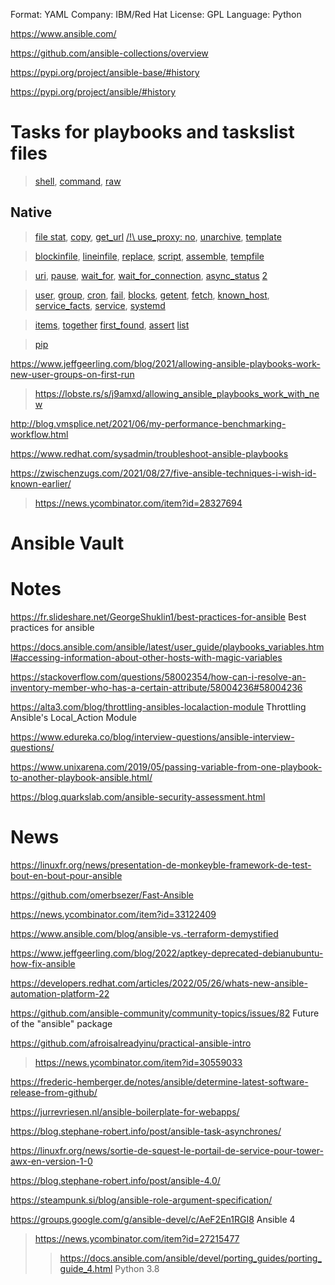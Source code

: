 Format: YAML
Company: IBM/Red Hat
License: GPL
Language: Python

https://www.ansible.com/

https://github.com/ansible-collections/overview

https://pypi.org/project/ansible-base/#history

https://pypi.org/project/ansible/#history

# Tasks for playbooks and taskslist files

> [shell](https://docs.ansible.com/ansible/latest/collections/ansible/builtin/shell_module.html),
[command](https://docs.ansible.com/ansible/latest/collections/ansible/builtin/command_module.html),
[raw](https://docs.ansible.com/ansible/latest/collections/ansible/builtin/raw_module.html)

## Native
> [file stat](https://docs.ansible.com/ansible/latest/collections/ansible/builtin/stat_module.html),
[copy](https://docs.ansible.com/ansible/latest/collections/ansible/builtin/copy_module.htm),
[get_url](https://docs.ansible.com/ansible/latest/collections/ansible/builtin/get_url_module.html)
[/!\ use_proxy: no](https://docs.ansible.com/ansible/latest/collections/ansible/builtin/get_url_module.html#parameter-use_proxy),
[unarchive](https://docs.ansible.com/ansible/latest/collections/ansible/builtin/unarchive_module.html),
[template](https://docs.ansible.com/ansible/latest/collections/ansible/builtin/template_module.html)

> [blockinfile](https://docs.ansible.com/ansible/latest/collections/ansible/builtin/blockinfile_module.html),
[lineinfile](https://docs.ansible.com/ansible/latest/collections/ansible/builtin/lineinfile_module.html),
[replace](https://docs.ansible.com/ansible/latest/collections/ansible/builtin/replace_module.html),
[script](https://docs.ansible.com/ansible/latest/collections/ansible/builtin/script_module.html),
[assemble](https://docs.ansible.com/ansible/latest/collections/ansible/builtin/assemble_module.html),
[tempfile](https://docs.ansible.com/ansible/latest/collections/ansible/builtin/tempfile_module.html)

> [uri](https://docs.ansible.com/ansible/latest/collections/ansible/builtin/uri_module.html),
[pause](https://docs.ansible.com/ansible/latest/collections/ansible/builtin/pause_module.html),
[wait_for](https://docs.ansible.com/ansible/latest/collections/ansible/builtin/wait_for_module.html),
[wait_for_connection](https://docs.ansible.com/ansible/latest/collections/ansible/builtin/wait_for_connection_module.html),
[async_status](https://docs.ansible.com/ansible/latest/collections/ansible/builtin/async_status_module.html) [2](https://docs.ansible.com/ansible/latest/user_guide/playbooks_async.html)

> [user](https://docs.ansible.com/ansible/latest/collections/ansible/builtin/user_module.html),
[group](https://docs.ansible.com/ansible/latest/collections/ansible/builtin/group_module.html),
[cron](https://docs.ansible.com/ansible/latest/collections/ansible/builtin/cron_module.html),
[fail](https://docs.ansible.com/ansible/latest/collections/ansible/builtin/fail_module.html),
[blocks](https://docs.ansible.com/ansible/latest/user_guide/playbooks_blocks.html),
[getent](https://docs.ansible.com/ansible/latest/collections/ansible/builtin/getent_module.html),
[fetch](https://docs.ansible.com/ansible/latest/collections/ansible/builtin/fetch_module.html),
[known_host](https://docs.ansible.com/ansible/latest/collections/ansible/builtin/known_hosts_module.html),
[service_facts](https://docs.ansible.com/ansible/latest/collections/ansible/builtin/service_facts_module.html),
[service](https://docs.ansible.com/ansible/latest/collections/ansible/builtin/service_module.html),
[systemd](https://docs.ansible.com/ansible/latest/collections/ansible/builtin/systemd_module.html)

> [items](https://docs.ansible.com/ansible/latest/collections/ansible/builtin/items_lookup.html),
[together](https://docs.ansible.com/ansible/latest/collections/ansible/builtin/together_lookup.html)
[first_found](https://docs.ansible.com/ansible/latest/collections/ansible/builtin/first_found_lookup.html),
[assert](https://docs.ansible.com/ansible/latest/collections/ansible/builtin/assert_module.html)
[list](https://github.com/ansible/ansible/tree/devel/lib/ansible/modules)

> [pip](https://docs.ansible.com/ansible/latest/collections/ansible/builtin/pip_module.html)

https://www.jeffgeerling.com/blog/2021/allowing-ansible-playbooks-work-new-user-groups-on-first-run
> https://lobste.rs/s/j9amxd/allowing_ansible_playbooks_work_with_new

http://blog.vmsplice.net/2021/06/my-performance-benchmarking-workflow.html

https://www.redhat.com/sysadmin/troubleshoot-ansible-playbooks

https://zwischenzugs.com/2021/08/27/five-ansible-techniques-i-wish-id-known-earlier/
> https://news.ycombinator.com/item?id=28327694

# Ansible Vault

# Notes

https://fr.slideshare.net/GeorgeShuklin1/best-practices-for-ansible Best practices for ansible

https://docs.ansible.com/ansible/latest/user_guide/playbooks_variables.html#accessing-information-about-other-hosts-with-magic-variables

https://stackoverflow.com/questions/58002354/how-can-i-resolve-an-inventory-member-who-has-a-certain-attribute/58004236#58004236

https://alta3.com/blog/throttling-ansibles-localaction-module Throttling Ansible's Local_Action Module

https://www.edureka.co/blog/interview-questions/ansible-interview-questions/

https://www.unixarena.com/2019/05/passing-variable-from-one-playbook-to-another-playbook-ansible.html/

https://blog.quarkslab.com/ansible-security-assessment.html

# News
https://linuxfr.org/news/presentation-de-monkeyble-framework-de-test-bout-en-bout-pour-ansible

https://github.com/omerbsezer/Fast-Ansible

https://news.ycombinator.com/item?id=33122409

https://www.ansible.com/blog/ansible-vs.-terraform-demystified

https://www.jeffgeerling.com/blog/2022/aptkey-deprecated-debianubuntu-how-fix-ansible

https://developers.redhat.com/articles/2022/05/26/whats-new-ansible-automation-platform-22

https://github.com/ansible-community/community-topics/issues/82 Future of the "ansible" package

https://github.com/afroisalreadyinu/practical-ansible-intro
> https://news.ycombinator.com/item?id=30559033

https://frederic-hemberger.de/notes/ansible/determine-latest-software-release-from-github/

https://jurrevriesen.nl/ansible-boilerplate-for-webapps/

https://blog.stephane-robert.info/post/ansible-task-asynchrones/

https://linuxfr.org/news/sortie-de-squest-le-portail-de-service-pour-tower-awx-en-version-1-0

https://blog.stephane-robert.info/post/ansible-4.0/

https://steampunk.si/blog/ansible-role-argument-specification/

https://groups.google.com/g/ansible-devel/c/AeF2En1RGI8 Ansible 4
> https://news.ycombinator.com/item?id=27215477
> > https://docs.ansible.com/ansible/devel/porting_guides/porting_guide_4.html Python 3.8